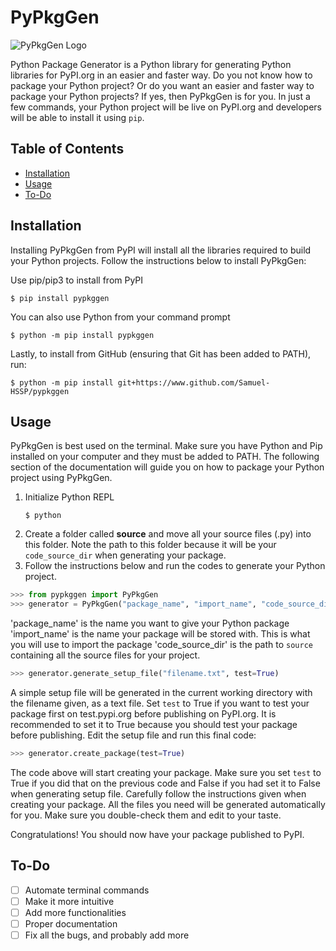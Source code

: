 # PyPkgGen
![PyPkgGen Logo](https://i.ibb.co/kBf4T8c/pypkggen.png)

Python Package Generator is a Python library for generating Python libraries for PyPI.org in an easier and faster way.
Do you not know how to package your Python project? Or do you want an easier and faster way to package your Python projects? If yes, then PyPkgGen is for you.
In just a few commands, your Python project will be live on PyPI.org and developers will be able to install it using ```pip```.


## Table of Contents
- [Installation](https://github.com/Samuel-HSSP/pypkggen/blob/main/README.md/#installation)
- [Usage](https://github.com/Samuel-HSSP/pypkggen/blob/main/README.md/#usage)
- [To-Do](https://github.com/Samuel-HSSP/pypkggen/blob/main/README.md/#to-do)


## Installation
Installing PyPkgGen from PyPI will install all the libraries required to build your Python projects.
Follow the instructions below to install PyPkgGen:

Use pip/pip3 to install from PyPI
```
$ pip install pypkggen
```
You can also use Python from your command prompt
```
$ python -m pip install pypkggen
```
Lastly, to install from GitHub (ensuring that Git has been added to PATH), run:
```
$ python -m pip install git+https://www.github.com/Samuel-HSSP/pypkggen
```

## Usage
PyPkgGen is best used on the terminal. Make sure you have Python and Pip installed on your computer and they must be added to PATH. The following section of the documentation will guide you on how to package your Python project using PyPkgGen.

1. Initialize Python REPL
    ```
    $ python
    ```
2. Create a folder called **source** and move all your source files (.py) into this folder. Note the path to this folder because it will be your `code_source_dir` when generating your package.
3. Follow the instructions below and run the codes to generate your Python project.
```python
>>> from pypkggen import PyPkgGen
>>> generator = PyPkgGen("package_name", "import_name", "code_source_dir")
```

'package_name' is the name you want to give your Python package
'import_name' is the name your package will be stored with. This is what you will use to import the package
'code_source_dir' is the path to `source` containing all the source files for your project.

```python
>>> generator.generate_setup_file("filename.txt", test=True)
```
A simple setup file will be generated in the current working directory with the filename given, as a text file.
Set `test` to True if you want to test your package first on test.pypi.org before publishing on PyPI.org. It is recommended to set it to True because you should test your package before publishing.
Edit the setup file and run this final code:

```python
>>> generator.create_package(test=True)
```

The code above will start creating your package. Make sure you set `test` to True if you did that on the previous code and False if you had set it to False when generating setup file.
Carefully follow the instructions given when creating your package. All the files you need will be generated automatically for you. Make sure you double-check them and edit to your taste.

Congratulations! You should now have your package published to PyPI.


## To-Do
- [ ] Automate terminal commands
- [ ] Make it more intuitive
- [ ] Add more functionalities
- [ ] Proper documentation
- [ ] Fix all the bugs, and probably add more
